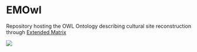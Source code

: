 # EMOwl

Repository hosting the OWL Ontology describing cultural site reconstruction through [Extended Matrix](https://www.extendedmatrix.org/)

<img src="pre-samod/crm_draft/emowl draft.png">